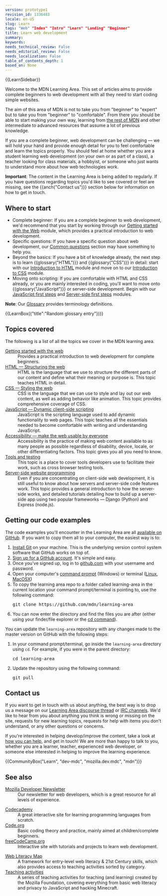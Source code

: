```yaml
---
version: prototype1
revision_id: 1336483
locale: en-US
slug: Learn
tags: "Web" "Index" "Intro" "Learn" "Landing" "Beginner"
title: Learn web development
summary: 
keywords: 
needs_technical_review: False
needs_editorial_review: False
needs_localization: False
table_of_contents_depth: 1
based_on: None
---
```

<div>{{LearnSidebar}}</div>

<div>
<p class="summary">Welcome to the MDN Learning Area. This set of articles aims to provide complete beginners to web development with all they need to start coding simple websites.</p>
</div>

<p>The aim of this area of MDN is not to take you from "beginner" to "expert" but to take you from "beginner" to "comfortable". From there you should be able to start making your own way, learning from <a href="https://developer.mozilla.org/en-US/">the rest of MDN</a> and other intermediate to advanced resources that assume a lot of previous knowledge.</p>

<p>If you are a complete beginner, web development can be challenging — we will hold your hand and provide enough detail for you to feel comfortable and learn the topics properly. You should feel at home whether you are a student learning web development (on your own or as part of a class), a teacher looking for class materials, a hobbyist, or someone who just wants to understand more about how web technologies work.</p>

<div class="warning">
<p><strong>Important</strong>: The content in the Learning Area is being added to regularly. If you have questions regarding topics you'd like to see covered or feel are missing, see the {{anch("Contact us")}} section below for information on how to get in touch.</p>
</div>

<h2 id="Where_to_start">Where to start</h2>

<ul class="card-grid">
 <li><span>Complete beginner:</span> If you are a complete beginner to web development, we'd recommend that you start by working through our <a href="/en-US/docs/Learn/Getting_started_with_the_web">Getting started with the Web</a> module, which provides a practical introduction to web development.</li>
 <li><span>Specific questions:</span> If you have a specific question about web development, our <a href="/en-US/docs/Learn/Common_questions">Common questions</a> section may have something to help you.</li>
 <li><span>Beyond the basics:</span> If you have a bit of knowledge already, the next step is to learn {{glossary("HTML")}} and {{glossary("CSS")}} in detail: start with our <a href="/en-US/docs/Learn/HTML/Introduction_to_HTML">Introduction to HTML</a> module and move on to our <a href="/en-US/docs/Learn/CSS/Introduction_to_CSS">Introduction to CSS</a> module.</li>
 <li><span>Moving onto scripting:</span> If you are comfortable with HTML and CSS already, or you are mainly interested in coding, you'll want to move onto {{glossary("JavaScript")}} or server-side development. Begin with our <a href="/en-US/docs/Learn/JavaScript/First_steps">JavaScript first steps</a> and <a href="/en-US/docs/Learn/Server-side/First_steps">Server-side first steps</a> modules.</li>
</ul>

<div class="note">
<p><strong>Note</strong>: Our <a href="/en-US/docs/Glossary">Glossary</a> provides terminology definitions.</p>
</div>

<p>{{LearnBox({"title":"Random glossary entry"})}}</p>

<h2 id="Topics_covered">Topics covered</h2>

<p>The following is a list of all the topics we cover in the MDN learning area.</p>

<dl>
 <dt><a href="/en-US/docs/Learn/Getting_started_with_the_web">Getting started with the web</a></dt>
 <dd>Provides a practical introduction to web development for complete beginners.</dd>
 <dt><a href="/en-US/docs/Learn/HTML">HTML — Structuring the web</a></dt>
 <dd>HTML is the language that we use to structure the different parts of our content and define what their meaning or purpose is. This topic teaches HTML in detail.</dd>
 <dt><a href="/en-US/docs/Learn/CSS">CSS — Styling the web</a></dt>
 <dd>CSS is the language that we can use to style and lay out our web content, as well as adding behavior like animation. This topic provides comprehensive coverage of CSS.</dd>
 <dt><a href="/en-US/docs/Learn/JavaScript">JavaScript — Dynamic client-side scripting</a></dt>
 <dd>JavaScript is the scripting language used to add dynamic functionality to web pages. This topic teaches all the essentials needed to become comfortable with writing and understanding JavaScript.</dd>
 <dt><a href="/en-US/docs/Learn/Accessibility">Accessibility — make the web usable by everyone</a></dt>
 <dd>Accessibility is the practice of making web content available to as many people as possible regardless of disability, device, locale, or other differentiating factors. This topic gives you all you need to know.</dd>
 <dt><a href="/en-US/docs/Learn/Tools_and_testing">Tools and testing</a></dt>
 <dd>This topic is a place to cover tools developers use to facilitate their work, such as cross browser testing tools.</dd>
 <dt><a href="/en-US/docs/Learn/Server-side">Server-side website programming</a></dt>
 <dd>Even if you are concentrating on client-side web development, it is still useful to know about how servers and server-side code features work. This topic provides a general introduction to how the server-side works, and detailed tutorials detailing how to build up a server-side app using two popular frameworks — Django (Python) and Express (node.js). </dd>
</dl>

<h2 id="Getting_our_code_examples">Getting our code examples</h2>

<p>The code examples you'll encounter in the Learning Area are all <a href="https://github.com/mdn/learning-area/">available on GitHub</a>. If you want to copy them all to your computer, the easiest way is to:</p>

<ol>
 <li><a href="http://git-scm.com/downloads">Install Git</a> on your machine. This is the underlying version control system software that GitHub works on top of.</li>
 <li><a href="https://github.com/join">Sign up for a GitHub account</a>. It's simple and easy.</li>
 <li>Once you've signed up, log in to <a href="https://github.com">github.com</a> with your username and password.</li>
 <li>Open your computer's <a href="https://www.lifewire.com/how-to-open-command-prompt-2618089">command prompt</a> (Windows) or terminal (<a href="https://help.ubuntu.com/community/UsingTheTerminal">Linux</a>, <a href="http://blog.teamtreehouse.com/introduction-to-the-mac-os-x-command-line">MacOSX</a>)</li>
 <li>To copy the learning area repo to a folder called learning-area in the current location your command prompt/terminal is pointing to, use the following command:
  <pre class="brush: bash">git clone https://github.com/mdn/learning-area</pre>
 </li>
 <li>You can now enter the directory and find the files you are after (either using your finder/file explorer or the <a href="https://en.wikipedia.org/wiki/Cd_(command)">cd command</a>).</li>
</ol>

<p>You can update the <code>learning-area</code> repository with any changes made to the master version on GitHub with the following steps:</p>

<ol>
 <li>In your command prompt/terminal, go inside the <code>learning-area</code> directory using <code>cd</code>. For example, if you were in the parent directory:

  <pre class="brush: bash">cd learning-area</pre>
 </li>
 <li>Update the repository using the following command:
  <pre class="brush: bash">git pull</pre>
 </li>
</ol>

<h2 id="Contact_us">Contact us</h2>

<p>If you want to get in touch with us about anything, the best way is to drop us a message on our <a href="https://discourse.mozilla-community.org/t/learning-web-development-marking-guides-and-questions/16294">Learning Area discourse thread</a> or <a href="https://developer.mozilla.org/en-US/docs/MDN/Community/Conversations#Chat_in_IRC">IRC channels</a>. We'd like to hear from you about anything you think is wrong or missing on the site, requests for new learning topics, requests for help with items you don't understand, or any other questions or concerns.</p>

<p>If you're interested in helping develop/improve the content, take a look at <a href="/en-US/Learn/How_to_contribute">how you can help</a>, and get in touch! We are more than happy to talk to you, whether you are a learner, teacher, experienced web developer, or someone else interested in helping to improve the learning experience.</p>

<p>{{CommunityBox("Learn", "dev-mdc", "mozilla.dev.mdc", "mdn")}}</p>

<h2 id="See_also">See also</h2>

<dl>
 <dt><a href="https://www.mozilla.org/en-US/newsletter/developer/">Mozilla Developer Newsletter</a></dt>
 <dd>Our newsletter for web developers, which is a great resource for all levels of experience.</dd>
</dl>

<dl>
 <dt><a href="https://www.codecademy.com/">Codecademy</a></dt>
 <dd>A great interactive site for learning programming languages from scratch.</dd>
 <dt><a href="https://code.org/">Code.org</a></dt>
 <dd>Basic coding theory and practice, mainly aimed at children/complete beginners.</dd>
 <dt><a href="https://www.freecodecamp.org/">freeCodeCamp.org</a></dt>
 <dd>Interactive site with tutorials and projects to learn web development.</dd>
</dl>

<dl>
 <dt><a href="https://learning.mozilla.org/web-literacy/">Web Literacy Map</a></dt>
 <dd>A framework for entry-level web literacy &amp; 21st Century skills, which also provides access to teaching activities sorted by category.</dd>
 <dt><a href="https://learning.mozilla.org/activities">Teaching activities</a></dt>
 <dd>A series of teaching activities for teaching (and learning) created by the Mozilla Foundation, covering everything from basic web literacy and privacy to JavaScript and hacking Minecraft.</dd>
</dl>

